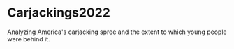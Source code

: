 # Carjackings2022
Analyzing America's carjacking spree and the extent to which young people were behind it.
